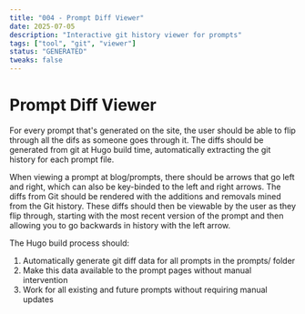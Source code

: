 ```yaml
---
title: "004 - Prompt Diff Viewer"
date: 2025-07-05
description: "Interactive git history viewer for prompts"
tags: ["tool", "git", "viewer"]
status: "GENERATED"
tweaks: false
---
```


# Prompt Diff Viewer

For every prompt that's generated on the site, the user should be able to flip through all the difs as someone goes through it. The diffs should be generated from git at Hugo build time, automatically extracting the git history for each prompt file. 

When viewing a prompt at blog/prompts, there should be arrows that go left and right, which can also be key-binded to the left and right arrows. The diffs from Git should be rendered with the additions and removals mined from the Git history. These diffs should then be viewable by the user as they flip through, starting with the most recent version of the prompt and then allowing you to go backwards in history with the left arrow.

The Hugo build process should:
1. Automatically generate git diff data for all prompts in the prompts/ folder
2. Make this data available to the prompt pages without manual intervention
3. Work for all existing and future prompts without requiring manual updates